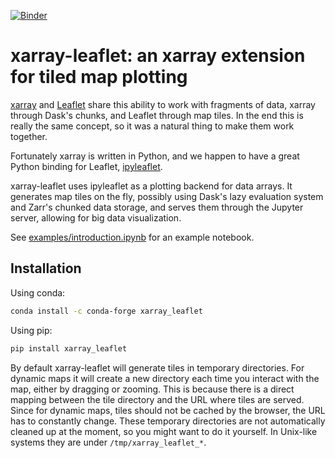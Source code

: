 [![Binder](https://mybinder.org/badge_logo.svg)](https://binder.pangeo.io/v2/gh/davidbrochart/xarray_leaflet/master?filepath=examples%2Fintroduction.ipynb)

# xarray-leaflet: an xarray extension for tiled map plotting

[xarray](http://xarray.pydata.org) and [Leaflet](https://leafletjs.com) share this ability to work with fragments of data, xarray through Dask's chunks, and Leaflet through map tiles. In the end this is really the same concept, so it was a natural thing to make them work together.

Fortunately xarray is written in Python, and we happen to have a great Python binding for Leaflet, [ipyleaflet](https://ipyleaflet.readthedocs.io).

xarray-leaflet uses ipyleaflet as a plotting backend for data arrays. It generates map tiles on the fly, possibly using Dask's lazy evaluation system and Zarr's chunked data storage, and serves them through the Jupyter server, allowing for big data visualization.

See [examples/introduction.ipynb](https://github.com/davidbrochart/xarray_leaflet/blob/master/examples/introduction.ipynb) for an example notebook.

## Installation

Using conda:

```bash
conda install -c conda-forge xarray_leaflet
```

Using pip:

```bash
pip install xarray_leaflet
```

By default xarray-leaflet will generate tiles in temporary directories. For dynamic maps it will create a new directory each time you interact with the map, either by dragging or zooming. This is because there is a direct mapping between the tile directory and the URL where tiles are served. Since for dynamic maps, tiles should not be cached by the browser, the URL has to constantly change. These temporary directories are not automatically cleaned up at the moment, so you might want to do it yourself. In Unix-like systems they are under `/tmp/xarray_leaflet_*`.
